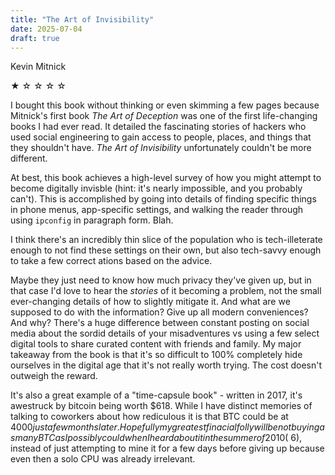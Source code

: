 ```yaml
---
title: "The Art of Invisibility"
date: 2025-07-04
draft: true
---
```


Kevin Mitnick

&#9733; &#9734; &#9734; &#9734; &#9734;

I bought this book without thinking or even skimming a few pages because Mitnick's first book _The Art of Deception_ was one of the first life-changing books I had ever read. It detailed the fascinating stories of hackers who used social engineering to gain access to people, places, and things that they shouldn't have. _The Art of Invisibility_ unfortunately couldn't be more different.

At best, this book achieves a high-level survey of how you might attempt to become digitally invisble (hint: it's nearly impossible, and you probably can't). This is accomplished by going into details of finding specific things in phone menus, app-specific settings, and walking the reader through using `ipconfig` in paragraph form. Blah.

I think there's an incredibly thin slice of the population who is tech-illeterate enough to not find these settings on their own, but also tech-savvy enough to take a few correct ations based on the advice.

Maybe they just need to know how much privacy they've given up, but in that case I'd love to hear the _stories_ of it becoming a problem, not the small ever-changing details of how to slightly mitigate it. And what are we supposed to do with the information? Give up all modern conveniences? And why? There's a huge difference between constant posting on social media about the sordid details of your misadventures vs using a few select digital tools to share curated content with friends and family. My major takeaway from the book is that it's so difficult to 100% completely hide ourselves in the digital age that it's not really worth trying. The cost doesn't outweigh the reward.

It's also a great example of a "time-capsule book" - written in 2017, it's awestruck by bitcoin being worth $618. While I have distinct memories of talking to coworkers about how rediculous it is that BTC could be at $4000 just a few months later. Hopefully my greatest finacial folly will be not buying as many BTC as I possibly could when I heard about it in the summer of 2010 (~$6), instead of just attempting to mine it for a few days before giving up because even then a solo CPU was already irrelevant.
